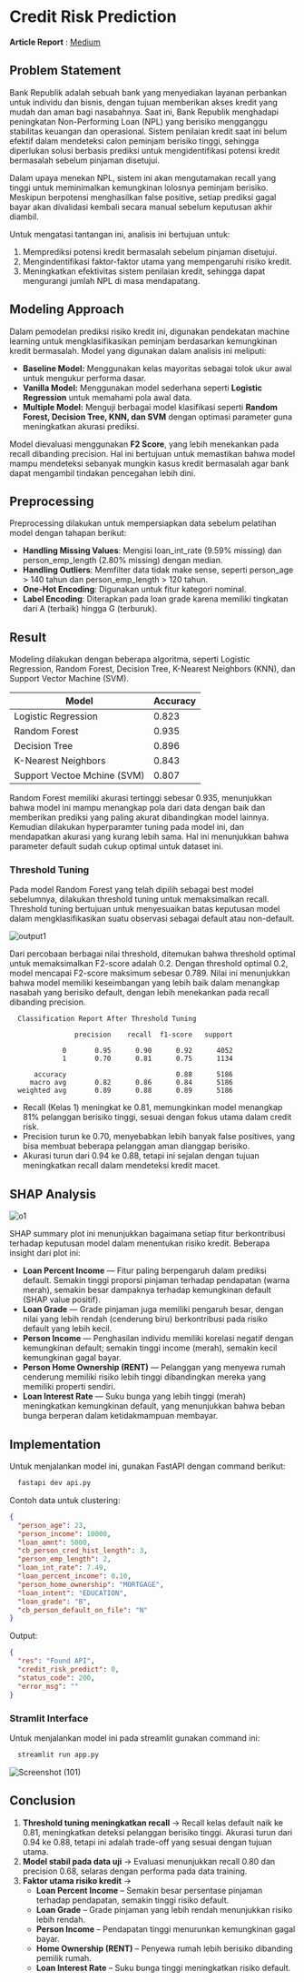 # Credit Risk Prediction

**Article Report** : [Medium](https://medium.com/@febbyngrni/predicting-credit-risk-with-machine-learning-models-010f8d66beb6)<br>

## Problem Statement
Bank Republik adalah sebuah bank yang menyediakan layanan perbankan untuk individu dan bisnis, dengan tujuan memberikan akses kredit yang mudah dan aman bagi nasabahnya. Saat ini, Bank Republik menghadapi peningkatan Non-Performing Loan (NPL) yang berisiko mengganggu stabilitas keuangan dan operasional. Sistem penilaian kredit saat ini belum efektif dalam mendeteksi calon peminjam berisiko tinggi, sehingga diperlukan solusi berbasis prediksi untuk mengidentifikasi potensi kredit bermasalah sebelum pinjaman disetujui.

Dalam upaya menekan NPL, sistem ini akan mengutamakan recall yang tinggi untuk meminimalkan kemungkinan lolosnya peminjam berisiko. Meskipun berpotensi menghasilkan false positive, setiap prediksi gagal bayar akan divalidasi kembali secara manual sebelum keputusan akhir diambil.

Untuk mengatasi tantangan ini, analisis ini bertujuan untuk:
1. Memprediksi potensi kredit bermasalah sebelum pinjaman disetujui.
2. Mengindentifikasi faktor-faktor utama yang mempengaruhi risiko kredit.
3. Meningkatkan efektivitas sistem penilaian kredit, sehingga dapat mengurangi jumlah NPL di masa mendapatang.

## Modeling Approach
Dalam pemodelan prediksi risiko kredit ini, digunakan pendekatan machine learning untuk mengklasifikasikan peminjam berdasarkan kemungkinan kredit bermasalah. Model yang digunakan dalam analisis ini meliputi:
- **Baseline Model:** Menggunakan kelas mayoritas sebagai tolok ukur awal untuk mengukur performa dasar.
- **Vanilla Model:** Menggunakan model sederhana seperti **Logistic Regression** untuk memahami pola awal data.
- **Multiple Model:** Menguji berbagai model klasifikasi seperti **Random Forest, Decision Tree, KNN, dan SVM** dengan optimasi parameter guna meningkatkan akurasi prediksi.

Model dievaluasi menggunakan **F2 Score**, yang lebih menekankan pada recall dibanding precision. Hal ini bertujuan untuk memastikan bahwa model mampu mendeteksi sebanyak mungkin kasus kredit bermasalah agar bank dapat mengambil tindakan pencegahan lebih dini.

## Preprocessing
Preprocessing dilakukan untuk mempersiapkan data sebelum pelatihan model dengan tahapan berikut:

- **Handling Missing Values**: Mengisi loan_int_rate (9.59% missing) dan person_emp_length (2.80% missing) dengan median.
- **Handling Outliers**: Memfilter data tidak make sense, seperti person_age > 140 tahun dan person_emp_length > 120 tahun.
- **One-Hot Encoding**: Digunakan untuk fitur kategori nominal.
- **Label Encoding**: Diterapkan pada loan grade karena memiliki tingkatan dari A (terbaik) hingga G (terburuk).

## Result

Modeling dilakukan dengan beberapa algoritma, seperti Logistic Regression, Random Forest, Decision Tree, K-Nearest Neighbors (KNN), dan Support Vector Machine (SVM).

| Model                         | Accuracy   |
|-------------------------------|------------|
| Logistic Regression           | 0.823      |
| Random Forest                 | 0.935      |
| Decision Tree                 | 0.896      |
| K-Nearest Neighbors           | 0.843      |
| Support Vectoe Mchine (SVM)   | 0.807      |

Random Forest memiliki akurasi tertinggi sebesar 0.935, menunjukkan bahwa model ini mampu menangkap pola dari data dengan baik dan memberikan prediksi yang paling akurat dibandingkan model lainnya. Kemudian dilakukan hyperparamter tuning pada model ini, dan mendapatkan akurasi yang kurang lebih sama. Hal ini menunjukkan bahwa parameter default sudah cukup optimal untuk dataset ini.

### Threshold Tuning
Pada model Random Forest yang telah dipilih sebagai best model sebelumnya, dilakukan threshold tuning untuk memaksimalkan recall. Threshold tuning bertujuan untuk menyesuaikan batas keputusan model dalam mengklasifikasikan suatu observasi sebagai default atau non-default.

![output1](https://github.com/user-attachments/assets/bb01cda9-181c-4b4c-8955-925dee07a28e)

Dari percobaan berbagai nilai threshold, ditemukan bahwa threshold optimal untuk memaksimalkan F2-score adalah 0.2. Dengan threshold optimal 0.2, model mencapai F2-score maksimum sebesar 0.789. Nilai ini menunjukkan bahwa model memiliki keseimbangan yang lebih baik dalam menangkap nasabah yang berisiko default, dengan lebih menekankan pada recall dibanding precision.

``` 
  Classification Report After Threshold Tuning
  
                precision    recall  f1-score   support
  
             0       0.95      0.90      0.92      4052
             1       0.70      0.81      0.75      1134
  
      accuracy                           0.88      5186
     macro avg       0.82      0.86      0.84      5186
  weighted avg       0.89      0.88      0.89      5186
```

- Recall (Kelas 1) meningkat ke 0.81, memungkinkan model menangkap 81% pelanggan berisiko tinggi, sesuai dengan fokus utama dalam credit risk.
- Precision turun ke 0.70, menyebabkan lebih banyak false positives, yang bisa membuat beberapa pelanggan aman dianggap berisiko.
- Akurasi turun dari 0.94 ke 0.88, tetapi ini sejalan dengan tujuan meningkatkan recall dalam mendeteksi kredit macet.

## SHAP Analysis
![o1](https://github.com/user-attachments/assets/85288c42-bb04-4a0e-976e-3b117dfa70c8)

SHAP summary plot ini menunjukkan bagaimana setiap fitur berkontribusi terhadap keputusan model dalam menentukan risiko kredit. Beberapa insight dari plot ini:
- **Loan Percent Income** — Fitur paling berpengaruh dalam prediksi default. Semakin tinggi proporsi pinjaman terhadap pendapatan (warna merah), semakin besar dampaknya terhadap kemungkinan default (SHAP value positif).
- **Loan Grade** — Grade pinjaman juga memiliki pengaruh besar, dengan nilai yang lebih rendah (cenderung biru) berkontribusi pada risiko default yang lebih kecil.
- **Person Income** — Penghasilan individu memiliki korelasi negatif dengan kemungkinan default; semakin tinggi income (merah), semakin kecil kemungkinan gagal bayar.
- **Person Home Ownership (RENT)** — Pelanggan yang menyewa rumah cenderung memiliki risiko lebih tinggi dibandingkan mereka yang memiliki properti sendiri.
- **Loan Interest Rate** — Suku bunga yang lebih tinggi (merah) meningkatkan kemungkinan default, yang menunjukkan bahwa beban bunga berperan dalam ketidakmampuan membayar.

## Implementation
Untuk menjalankan model ini, gunakan FastAPI dengan command berikut:
``` bash
  fastapi dev api.py
```

Contoh data untuk clustering:
```json
{
  "person_age": 23,
  "person_income": 10000,
  "loan_amnt": 5000,
  "cb_person_cred_hist_length": 3,
  "person_emp_length": 2,
  "loan_int_rate": 7.49,
  "loan_percent_income": 0.10,
  "person_home_ownership": "MORTGAGE",
  "loan_intent": "EDUCATION",
  "loan_grade": "B",
  "cb_person_default_on_file": "N"
}
```

Output:
```json
{
  "res": "Found API",
  "credit_risk_predict": 0,
  "status_code": 200,
  "error_msg": ""
}
```

### Stramlit Interface
Untuk menjalankan model ini pada streamlit gunakan command ini:
``` bash
  streamlit run app.py
```

![Screenshot (101)](https://github.com/user-attachments/assets/b21982d4-7ec0-4d38-97d1-683b2143f9c9)

## Conclusion
1. **Threshold tuning meningkatkan recall** → Recall kelas default naik ke 0.81, meningkatkan deteksi pelanggan berisiko tinggi. Akurasi turun dari 0.94 ke 0.88, tetapi ini adalah trade-off yang sesuai dengan tujuan utama.
2. **Model stabil pada data uji** → Evaluasi menunjukkan recall 0.80 dan precision 0.68, selaras dengan performa pada data training.
3. **Faktor utama risiko kredit** →  
   - **Loan Percent Income** – Semakin besar persentase pinjaman terhadap pendapatan, semakin tinggi risiko default.  
   - **Loan Grade** – Grade pinjaman yang lebih rendah menunjukkan risiko lebih rendah.  
   - **Person Income** – Pendapatan tinggi menurunkan kemungkinan gagal bayar.  
   - **Home Ownership (RENT)** – Penyewa rumah lebih berisiko dibanding pemilik rumah.
   - **Loan Interest Rate** – Suku bunga tinggi meningkatkan risiko default.
